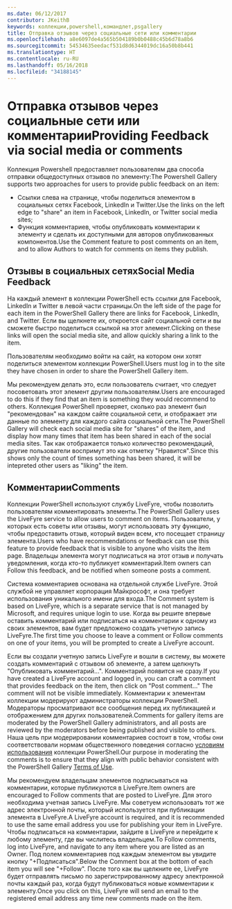 ```yaml
---
ms.date: 06/12/2017
contributor: JKeithB
keywords: коллекции,powershell,командлет,psgallery
title: Отправка отзывов через социальные сети или комментарии
ms.openlocfilehash: a8e6097de4a565b504189b0b0488c45b6d78a8b6
ms.sourcegitcommit: 54534635eedacf531d8d6344019dc16a50b8b441
ms.translationtype: HT
ms.contentlocale: ru-RU
ms.lasthandoff: 05/16/2018
ms.locfileid: "34188145"
---
```

# <a name="providing-feedback-via-social-media-or-comments"></a><span data-ttu-id="1d9be-103">Отправка отзывов через социальные сети или комментарии</span><span class="sxs-lookup"><span data-stu-id="1d9be-103">Providing Feedback via social media or comments</span></span>

<span data-ttu-id="1d9be-104">Коллекция Powershell предоставляет пользователям два способа отправки общедоступных отзывов по элементу:</span><span class="sxs-lookup"><span data-stu-id="1d9be-104">The Powershell Gallery supports two approaches for users to provide public feedback on an item:</span></span>

- <span data-ttu-id="1d9be-105">Ссылки слева на странице, чтобы поделиться элементом в социальных сетях Facebook, LinkedIn и Twitter.</span><span class="sxs-lookup"><span data-stu-id="1d9be-105">Use the links on the left edge to "share" an item in Facebook, LinkedIn, or Twitter social media sites;</span></span>
- <span data-ttu-id="1d9be-106">Функция комментариев, чтобы опубликовать комментарии к элементу и сделать их доступными для авторов опубликованных компонентов.</span><span class="sxs-lookup"><span data-stu-id="1d9be-106">Use the Comment feature to post comments on an item, and to allow Authors to watch for comments on items they publish.</span></span>

## <a name="social-media-feedback"></a><span data-ttu-id="1d9be-107">Отзывы в социальных сетях</span><span class="sxs-lookup"><span data-stu-id="1d9be-107">Social Media Feedback</span></span>

<span data-ttu-id="1d9be-108">На каждый элемент в коллекции PowerShell есть ссылки для Facebook, LinkedIn и Twitter в левой части страницы.</span><span class="sxs-lookup"><span data-stu-id="1d9be-108">On the left side of the page for each item in the PowerShell Gallery there are links for Facebook, LinkedIn, and Twitter.</span></span>
<span data-ttu-id="1d9be-109">Если вы щелкнете их, откроется сайт социальной сети и вы сможете быстро поделиться ссылкой на этот элемент.</span><span class="sxs-lookup"><span data-stu-id="1d9be-109">Clicking on these links will open the social media site, and allow quickly sharing a link to the item.</span></span>

<span data-ttu-id="1d9be-110">Пользователям необходимо войти на сайт, на котором они хотят поделиться элементом коллекции PowerShell.</span><span class="sxs-lookup"><span data-stu-id="1d9be-110">Users must log in to the site they have chosen in order to share the PowerShell Gallery item.</span></span>

<span data-ttu-id="1d9be-111">Мы рекомендуем делать это, если пользователь считает, что следует посоветовать этот элемент другим пользователям.</span><span class="sxs-lookup"><span data-stu-id="1d9be-111">Users are encouraged to do this if they find that an item is something they would recommend to others.</span></span>
<span data-ttu-id="1d9be-112">Коллекция PowerShell проверяет, сколько раз элемент был "рекомендован" на каждом сайте социальной сети, и отображает эти данные по элементу для каждого сайта социальной сети.</span><span class="sxs-lookup"><span data-stu-id="1d9be-112">The PowerShell Gallery will check each social media site for "shares" of the item, and display how many times that item has been shared in each of the social media sites.</span></span>
<span data-ttu-id="1d9be-113">Так как отображается только количество рекомендаций, другие пользователи воспримут это как отметку "Нравится".</span><span class="sxs-lookup"><span data-stu-id="1d9be-113">Since this shows only the count of times something has been shared, it will be intepreted other users as "liking" the item.</span></span>


## <a name="comments"></a><span data-ttu-id="1d9be-114">Комментарии</span><span class="sxs-lookup"><span data-stu-id="1d9be-114">Comments</span></span>

<span data-ttu-id="1d9be-115">Коллекции PowerShell используют службу LiveFyre, чтобы позволить пользователям комментировать элементы.</span><span class="sxs-lookup"><span data-stu-id="1d9be-115">The PowerShell Gallery uses the LiveFyre service to allow users to comment on items.</span></span>
<span data-ttu-id="1d9be-116">Пользователи, у которых есть советы или отзывы, могут использовать эту функцию, чтобы предоставить отзыв, который виден всем, кто посещает страницу элемента.</span><span class="sxs-lookup"><span data-stu-id="1d9be-116">Users who have recommendations or feedback can use this feature to provide feedback that is visible to anyone who visits the item page.</span></span>
<span data-ttu-id="1d9be-117">Владельцы элемента могут подписаться на этот отзыв и получать уведомления, когда кто-то публикует комментарий.</span><span class="sxs-lookup"><span data-stu-id="1d9be-117">Item owners can Follow this feedback, and be notified when someone posts a comment.</span></span>

<span data-ttu-id="1d9be-118">Система комментариев основана на отдельной службе LiveFyre. Этой службой не управляет корпорация Майкрософт, и она требует использования уникального имени для входа.</span><span class="sxs-lookup"><span data-stu-id="1d9be-118">The Comment system is based on LiveFyre, which is a separate service that is not managed by Microsoft, and requires unique login to use.</span></span>
<span data-ttu-id="1d9be-119">Когда вы решите впервые оставить комментарий или подписаться на комментарии к одному из своих элементов, вам будет предложено создать учетную запись LiveFyre.</span><span class="sxs-lookup"><span data-stu-id="1d9be-119">The first time you choose to leave a comment or Follow comments on one of your items, you will be prompted to create a LiveFyre account.</span></span>

<span data-ttu-id="1d9be-120">Если вы создали учетную запись LiveFyre и вошли в систему, вы можете создать комментарий с отзывом об элементе, а затем щелкнуть "Опубликовать комментарий...". Комментарий появится не сразу.</span><span class="sxs-lookup"><span data-stu-id="1d9be-120">If you have created a LiveFyre account and logged in, you can craft a comment that provides feedback on the item, then click on "Post comment..." The comment will not be visible immediately.</span></span>
<span data-ttu-id="1d9be-121">Комментарии к элементам коллекции модерируют администраторы коллекции PowerShell. Модераторы просматривают все сообщения перед их публикацией и отображением для других пользователей.</span><span class="sxs-lookup"><span data-stu-id="1d9be-121">Comments for gallery items are moderated by the PowerShell Gallery administrators, and all posts are reviewed by the moderators before being published and visible to others.</span></span>
<span data-ttu-id="1d9be-122">Наша цель при модерировании комментариев состоит в том, чтобы они соответствовали нормам общественного поведения согласно [условиям использования](https://www.powershellgallery.com/policies/Terms) коллекции PowerShell.</span><span class="sxs-lookup"><span data-stu-id="1d9be-122">Our purpose in moderating the comments is to ensure that they align with public behavior consistent with the PowerShell Gallery [Terms of Use](https://www.powershellgallery.com/policies/Terms).</span></span>

<span data-ttu-id="1d9be-123">Мы рекомендуем владельцам элементов подписываться на комментарии, которые публикуются в LiveFyre.</span><span class="sxs-lookup"><span data-stu-id="1d9be-123">Item owners are encouraged to Follow comments that are posted to LiveFyre.</span></span>
<span data-ttu-id="1d9be-124">Для этого необходима учетная запись LiveFyre. Мы советуем использовать тот же адрес электронной почты, который используется при публикации элемента в LiveFyre.</span><span class="sxs-lookup"><span data-stu-id="1d9be-124">A LiveFyre account is required, and it is recommended to use the same email address you use for publishing your item in LiveFyre.</span></span>
<span data-ttu-id="1d9be-125">Чтобы подписаться на комментарии, зайдите в LiveFyre и перейдите к любому элементу, где вы числитесь владельцем.</span><span class="sxs-lookup"><span data-stu-id="1d9be-125">To Follow comments, log into LiveFyre, and navigate to any item where you are listed as an Owner.</span></span>
<span data-ttu-id="1d9be-126">Под полем комментариев под каждым элементом вы увидите кнопку "+Подписаться".</span><span class="sxs-lookup"><span data-stu-id="1d9be-126">Below the Comment box at the bottom of each item you will see "+Follow".</span></span>
<span data-ttu-id="1d9be-127">После того как вы щелкните ее, LiveFyre будет отправлять письмо по зарегистрированному адресу электронной почты каждый раз, когда будут публиковаться новые комментарии к элементу.</span><span class="sxs-lookup"><span data-stu-id="1d9be-127">Once you click on this, LiveFyre will send an email to the registered email address any time new comments made on the item.</span></span>